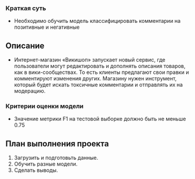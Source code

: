 ### Краткая суть 

* Необходимо обучить модель классифицировать комментарии на позитивные и негативные

## Описание 

* Интернет-магазин «Викишоп» запускает новый сервис, где пользователи могут редактировать и дополнять описания товаров, как в вики-сообществах. То есть клиенты предлагают свои правки и комментируют изменения других. Магазину нужен инструмент, который будет искать токсичные комментарии и отправлять их на модерацию.

### Критерии оценки модели

* Значение метрики F1 на тестовой выборке должно быть не меньше 0.75

## План выполнения проекта 

1. Загрузить и подготовьть данные.
2. Обучить разные модели.
3. Сделать выводы.
